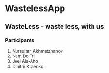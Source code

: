 # WastelessApp

## WasteLess - waste less, with us

### Participants

1. Nursultan Akhmetzhanov
2. Nam Do Tri
3. Joel Ala-Aho
4. Dmitrii Kislenko
